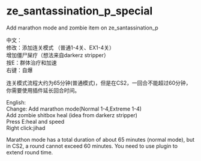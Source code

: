 # ze_santassination_p_special
Add marathon mode and zombie item on ze_santassination_p

中文：  
修改：添加连关模式 （普通1-4关、EX1-4关）  
增加僵尸屎疗（想法来自darkerz stripper）  
按E：群体治疗和加速  
右键：自爆  
  
连关模式流程大约为65分钟(普通模式)，但是在CS2，一回合不能超过60分钟，你需要使用插件延长回合时间。  

English:  
Change: Add marathon mode(Normal 1-4,Extreme 1-4)  
Add zombie shitbox heal (idea from darkerz stripper)  
Press E:heal and speed  
Right click:jihad  
  
Marathon mode has a total duration of about 65 minutes (normal mode), but in CS2, a round cannot exceed 60 minutes. You need to use plugin to extend round time.
